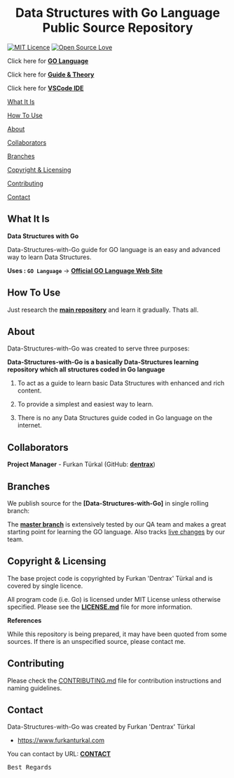 <h1 align="center">Data Structures with Go Language Public Source Repository</h1>

[![MIT Licence](https://badges.frapsoft.com/os/mit/mit.svg?v=103)](https://opensource.org/licenses/mit-license.php)
[![Open Source Love](https://badges.frapsoft.com/os/v1/open-source.png?v=103)](https://github.com/ellerbrock/open-source-badges/)

Click here for **[GO Language](https://golang.org/)**

Click here for **[Guide & Theory](https://goo.gl/Ej9kzs)**

Click here for **[VSCode IDE](https://code.visualstudio.com/)**

[What It Is](#what-it-is)

[How To Use](#how-to-use)

[About](#about)  

[Collaborators](#collaborators)  

[Branches](#branches) 

[Copyright & Licensing](#copyright--licensing)  

[Contributing](#contributing)  

[Contact](#contact)

## What It Is

**Data Structures with Go**

Data-Structures-with-Go guide for GO language is an easy and advanced way to learn Data Structures.

**Uses : `GO Language`** -> **[Official GO Language Web Site](https://golang.org/)**

## How To Use

Just research the **[main repository](https://github.com/Dentrax/Data-Structures-with-Go)** and learn it gradually. Thats all.

## About

Data-Structures-with-Go was created to serve three purposes:

**Data-Structures-with-Go is a basically Data-Structures learning repository which all structures coded in Go language**

1. To act as a guide to learn basic Data Structures with enhanced and rich content.

2. To provide a simplest and easiest way to learn. 

3. There is no any Data Structures guide coded in Go language on the internet.

## Collaborators

**Project Manager** - Furkan Türkal (GitHub: **[dentrax](https://github.com/dentrax)**)

## Branches

We publish source for the **[Data-Structures-with-Go]** in single rolling branch:

The **[master branch](https://github.com/dentrax/Data-Structures-with-Go/tree/master)** is extensively tested by our QA team and makes a great starting point for learning the GO language. Also tracks [live changes](https://github.com/dentrax/Data-Structures-with-Go/commits/master) by our team. 

## Copyright & Licensing

The base project code is copyrighted by Furkan 'Dentrax' Türkal and is covered by single licence.

All program code (i.e. Go) is licensed under MIT License unless otherwise specified. Please see the **[LICENSE.md](https://github.com/Dentrax/Data-Structures-with-Go/blob/master/LICENSE)** file for more information.

**References**

While this repository is being prepared, it may have been quoted from some sources. 
If there is an unspecified source, please contact me.

## Contributing

Please check the [CONTRIBUTING.md](CONTRIBUTING.md) file for contribution instructions and naming guidelines.

## Contact

Data-Structures-with-Go was created by Furkan 'Dentrax' Türkal

 * <https://www.furkanturkal.com>
 
You can contact by URL:
    **[CONTACT](https://github.com/dentrax)**

<kbd>Best Regards</kbd>
